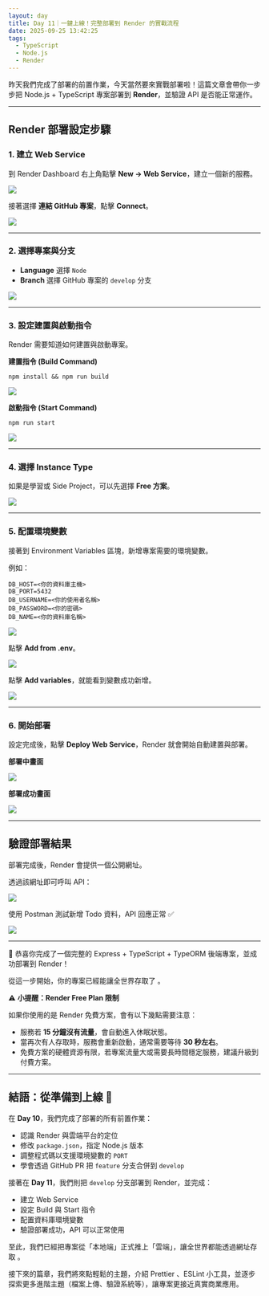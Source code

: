 ```yaml
---
layout: day
title: Day 11｜一鍵上線！完整部署到 Render 的實戰流程
date: 2025-09-25 13:42:25
tags:
  - TypeScript
  - Node.js
  - Render
---
```


昨天我們完成了部署的前置作業，今天當然要來實戰部署啦！這篇文章會帶你一步步把 Node.js + TypeScript 專案部署到 **Render**，並驗證 API 是否能正常運作。

<!-- more -->

---

## Render 部署設定步驟

### 1. 建立 Web Service

到 Render Dashboard 右上角點擊 **New → Web Service**，建立一個新的服務。

![](https://github.com/ArvinYang1925/iThome-2025/blob/main/images/Day11-Render/1-new-web-service.png?raw=true)

接著選擇 **連結 GitHub 專案**，點擊 **Connect**。

![](https://github.com/ArvinYang1925/iThome-2025/blob/main/images/Day11-Render/2-link-github-repo.png?raw=true)

---

### 2. 選擇專案與分支

- **Language** 選擇 `Node`
- **Branch** 選擇 GitHub 專案的 `develop` 分支

![](https://github.com/ArvinYang1925/iThome-2025/blob/main/images/Day11-Render/3-new-service-info.png?raw=true)

---

### 3. 設定建置與啟動指令

Render 需要知道如何建置與啟動專案。

**建置指令 (Build Command)**

```
npm install && npm run build
```

![](https://github.com/ArvinYang1925/iThome-2025/blob/main/images/Day11-Render/4-build-command.png?raw=true)

**啟動指令 (Start Command)**

```
npm run start
```

![](https://github.com/ArvinYang1925/iThome-2025/blob/main/images/Day11-Render/5-start-command.png?raw=true)

---

### 4. 選擇 Instance Type

如果是學習或 Side Project，可以先選擇 **Free 方案**。

![](https://github.com/ArvinYang1925/iThome-2025/blob/main/images/Day11-Render/6-instance-type.png?raw=true)

---

### 5. 配置環境變數

接著到 Environment Variables 區塊，新增專案需要的環境變數。

例如：

```
DB_HOST=<你的資料庫主機>
DB_PORT=5432
DB_USERNAME=<你的使用者名稱>
DB_PASSWORD=<你的密碼>
DB_NAME=<你的資料庫名稱>
```

![](https://github.com/ArvinYang1925/iThome-2025/blob/main/images/Day11-Render/7-env.png?raw=true)

點擊 **Add from .env**。

![](https://github.com/ArvinYang1925/iThome-2025/blob/main/images/Day11-Render/8-add-env.png?raw=true)

點擊 **Add variables**，就能看到變數成功新增。

![](https://github.com/ArvinYang1925/iThome-2025/blob/main/images/Day11-Render/9-env-result.png?raw=true)

---

### 6. 開始部署

設定完成後，點擊 **Deploy Web Service**，Render 就會開始自動建置與部署。

**部署中畫面**

![](https://github.com/ArvinYang1925/iThome-2025/blob/main/images/Day11-Render/10-deploying.png?raw=true)

**部署成功畫面**

![](https://github.com/ArvinYang1925/iThome-2025/blob/main/images/Day11-Render/11-deployed.png?raw=true)

---

## 驗證部署結果

部署完成後，Render 會提供一個公開網址。

透過該網址即可呼叫 API：

![](https://github.com/ArvinYang1925/iThome-2025/blob/main/images/Day11-Render/12-req-link.png?raw=true)

使用 Postman 測試新增 Todo 資料，API 回應正常 ✅

![](https://github.com/ArvinYang1925/iThome-2025/blob/main/images/Day11-Render/13-postman-test.png?raw=true)

---

🎉 恭喜你完成了一個完整的 Express + TypeScript + TypeORM 後端專案，並成功部署到 Render！

從這一步開始，你的專案已經能讓全世界存取了 。

⚠️ **小提醒：Render Free Plan 限制**

如果你使用的是 Render 免費方案，會有以下幾點需要注意：

- 服務若 **15 分鐘沒有流量**，會自動進入休眠狀態。
- 當再次有人存取時，服務會重新啟動，通常需要等待 **30 秒左右**。
- 免費方案的硬體資源有限，若專案流量大或需要長時間穩定服務，建議升級到付費方案。

---

## 結語：從準備到上線 🚀

在 **Day 10**，我們完成了部署的所有前置作業：

- 認識 Render 與雲端平台的定位
- 修改 `package.json`，指定 Node.js 版本
- 調整程式碼以支援環境變數的 `PORT`
- 學會透過 GitHub PR 把 `feature` 分支合併到 `develop`

接著在 **Day 11**，我們則把 `develop` 分支部署到 Render，並完成：

- 建立 Web Service
- 設定 Build 與 Start 指令
- 配置資料庫環境變數
- 驗證部署成功，API 可以正常使用

至此，我們已經把專案從「本地端」正式推上「雲端」，讓全世界都能透過網址存取 。

接下來的篇章，我們將來點輕鬆的主題，介紹 Prettier 、ESLint 小工具，並逐步探索更多進階主題（檔案上傳、驗證系統等），讓專案更接近真實商業應用。
